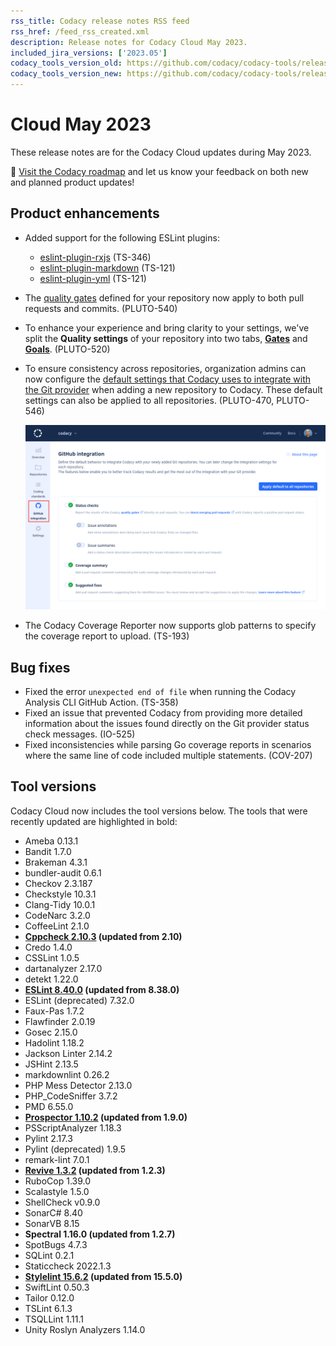```yaml
---
rss_title: Codacy release notes RSS feed
rss_href: /feed_rss_created.xml
description: Release notes for Codacy Cloud May 2023.
included_jira_versions: ['2023.05']
codacy_tools_version_old: https://github.com/codacy/codacy-tools/releases/tag/7.3.5
codacy_tools_version_new: https://github.com/codacy/codacy-tools/releases/tag/7.5.4
---
```


# Cloud May 2023

These release notes are for the Codacy Cloud updates during May 2023.

📢 [Visit the Codacy roadmap](https://roadmap.codacy.com) and <span class="skip-vale">let us know</span> your feedback on both new and planned product updates!

## Product enhancements

-   Added support for the following ESLint plugins:
    -   [<span class="skip-vale">eslint-plugin-rxjs</span>](https://www.npmjs.com/package/eslint-plugin-rxjs) (TS-346)
    -   [<span class="skip-vale">eslint-plugin-markdown</span>](https://www.npmjs.com/package/eslint-plugin-markdown) (TS-121)
    -   [<span class="skip-vale">eslint-plugin-yml</span>](https://www.npmjs.com/package/eslint-plugin-yml) (TS-121)

-   The [quality gates](../../repositories-configure/adjusting-quality-gates.md) defined for your repository now apply to both pull requests and commits. (PLUTO-540)

-   To enhance your experience and bring clarity to your settings, we've split the **Quality settings** of your repository into two tabs, [**Gates**](../../repositories-configure/adjusting-quality-gates.md) and [**Goals**](../../repositories-configure/adjusting-quality-goals.md). (PLUTO-520)

-   To ensure consistency across repositories, organization admins can now configure the [default settings that Codacy uses to integrate with the Git provider](../../organizations/integrations/default-git-provider-integration-settings.md) when adding a new repository to Codacy. These default settings can also be applied to all repositories. (PLUTO-470, PLUTO-546)

    ![Organization-level settings for the Git provider integration](../images/pluto-470.png)

-   The Codacy Coverage Reporter now supports glob patterns to specify the coverage report to upload. (TS-193)

## Bug fixes

-   Fixed the error `unexpected end of file` when running the Codacy Analysis CLI GitHub Action. (TS-358)
-   Fixed an issue that prevented Codacy from providing more detailed information about the issues found directly on the Git provider status check messages. (IO-525)
-   Fixed inconsistencies while parsing Go coverage reports in scenarios where the same line of code included multiple statements. (COV-207)

## Tool versions

Codacy Cloud now includes the tool versions below. The tools that were recently updated are highlighted in bold:

-   Ameba 0.13.1
-   Bandit 1.7.0
-   Brakeman 4.3.1
-   bundler-audit 0.6.1
-   Checkov 2.3.187
-   Checkstyle 10.3.1
-   Clang-Tidy 10.0.1
-   CodeNarc 3.2.0
-   CoffeeLint 2.1.0
-   **[Cppcheck 2.10.3](https://github.com/danmar/cppcheck/releases/tag/2.10) (updated from 2.10)**
-   Credo 1.4.0
-   CSSLint 1.0.5
-   dartanalyzer 2.17.0
-   detekt 1.22.0
-   **[ESLint 8.40.0](https://github.com/eslint/eslint/releases/tag/v8.40.0) (updated from 8.38.0)**
-   ESLint (deprecated) 7.32.0
-   Faux-Pas 1.7.2
-   Flawfinder 2.0.19
-   Gosec 2.15.0
-   Hadolint 1.18.2
-   Jackson Linter 2.14.2
-   JSHint 2.13.5
-   markdownlint 0.26.2
-   PHP Mess Detector 2.13.0
-   PHP_CodeSniffer 3.7.2
-   PMD 6.55.0
-   **[Prospector 1.10.2](https://github.com/landscapeio/prospector/releases/tag/v1.10.2) (updated from 1.9.0)**
-   PSScriptAnalyzer 1.18.3
-   Pylint 2.17.3
-   Pylint (deprecated) 1.9.5
-   remark-lint 7.0.1
-   **[Revive 1.3.2](https://github.com/mgechev/revive/releases/tag/v1.3.2) (updated from 1.2.3)**
-   RuboCop 1.39.0
-   Scalastyle 1.5.0
-   ShellCheck v0.9.0
-   SonarC# 8.40
-   SonarVB 8.15
-   **Spectral 1.16.0 (updated from 1.2.7)**
-   SpotBugs 4.7.3
-   SQLint 0.2.1
-   Staticcheck 2022.1.3
-   **[Stylelint 15.6.2](https://github.com/stylelint/stylelint/releases/tag/15.6.2) (updated from 15.5.0)**
-   SwiftLint 0.50.3
-   Tailor 0.12.0
-   TSLint 6.1.3
-   TSQLLint 1.11.1
-   Unity Roslyn Analyzers 1.14.0
